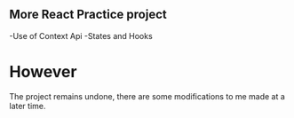 ## More React Practice project

-Use of Context Api
-States and Hooks

# However

The project remains undone, there are some modifications to me made at a later time.
